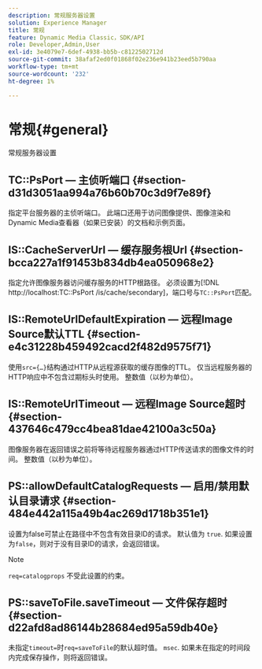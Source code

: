 ```yaml
---
description: 常规服务器设置
solution: Experience Manager
title: 常规
feature: Dynamic Media Classic，SDK/API
role: Developer,Admin,User
exl-id: 3e4079e7-6def-4938-bb5b-c8122502712d
source-git-commit: 38afaf2ed0f01868f02e236e941b23eed5b790aa
workflow-type: tm+mt
source-wordcount: '232'
ht-degree: 1%

---
```


# 常规{#general}

常规服务器设置

## TC::PsPort — 主侦听端口 {#section-d31d3051aa994a76b60b70c3d9f7e89f}

指定平台服务器的主侦听端口。 此端口还用于访问图像提供、图像渲染和Dynamic Media查看器（如果已安装）的文档和示例页面。

## IS::CacheServerUrl — 缓存服务根Url {#section-bcca227a1f91453b834db4ea050968e2}

指定允许图像服务器访问缓存服务的HTTP根路径。 必须设置为[!DNL http://localhost:TC::PsPort /is/cache/secondary]，端口号与`TC::PsPort`匹配。

## IS::RemoteUrlDefaultExpiration — 远程Image Source默认TTL {#section-e4c31228b459492cacd2f482d9575f71}

使用`src={…}`结构通过HTTP从远程源获取的缓存图像的TTL。 仅当远程服务器的HTTP响应中不包含过期标头时使用。 整数值（以秒为单位）。

## IS::RemoteUrlTimeout — 远程Image Source超时 {#section-437646c479cc4bea81dae42100a3c50a}

图像服务器在返回错误之前将等待远程服务器通过HTTP传送请求的图像文件的时间。 整数值（以秒为单位）。

## PS::allowDefaultCatalogRequests — 启用/禁用默认目录请求 {#section-484e442a115a49b4ac269d1718b351e1}

设置为false可禁止在路径中不包含有效目录ID的请求。 默认值为 `true`. 如果设置为`false`，则对于没有目录ID的请求，会返回错误。

>[!NOTE]
>
>`req=catalogprops` 不受此设置的约束。

## PS::saveToFile.saveTimeout — 文件保存超时 {#section-d22afd8ad86144b28684ed95a59db40e}

未指定`timeout=`时`req=saveToFile`的默认超时值。 `msec`. 如果未在指定的时间段内完成保存操作，则将返回错误。
